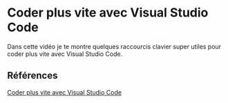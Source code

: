 # Coder plus vite avec Visual Studio Code

Dans cette vidéo je te montre quelques raccourcis clavier super utiles pour coder plus vite avec Visual Studio Code.

## Références 
[Coder plus vite avec Visual Studio Code](https://www.youtube.com/watch?v=z7TIgigICC8)